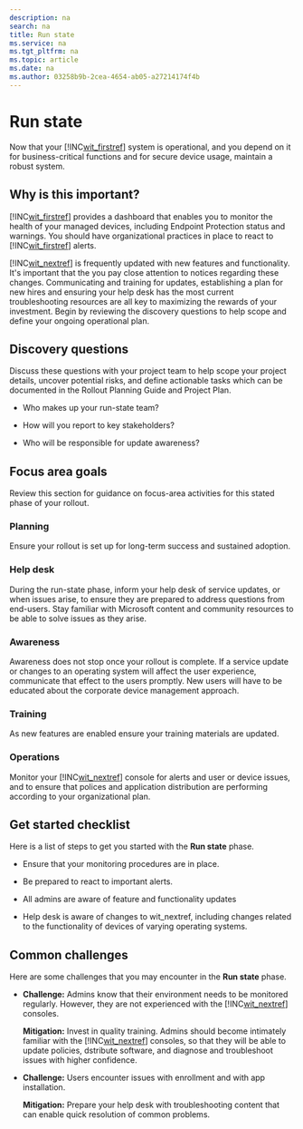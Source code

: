```yaml
---
description: na
search: na
title: Run state
ms.service: na
ms.tgt_pltfrm: na
ms.topic: article
ms.date: na
ms.author: 03258b9b-2cea-4654-ab05-a27214174f4b
---
```

# Run state
Now that your [!INC[wit_firstref](../Token/wit_firstref_md.md)] system is operational, and you depend on it for business-critical functions and for secure device usage, maintain a robust system.

## Why is this important?
[!INC[wit_firstref](../Token/wit_firstref_md.md)] provides a dashboard that enables you to monitor the health of your managed devices, including Endpoint Protection status and warnings. You should have organizational practices in place to react to [!INC[wit_firstref](../Token/wit_firstref_md.md)] alerts.

[!INC[wit_nextref](../Token/wit_nextref_md.md)] is frequently updated with new features and functionality. It's important that the you pay close attention to notices regarding these changes.
Communicating and training for updates, establishing a plan for new hires and ensuring your help desk has the most current troubleshooting resources are all key to maximizing the rewards of your investment.
Begin by reviewing the discovery questions to help scope and define your ongoing operational plan.

## Discovery questions
Discuss these questions with your project team to help scope your project details, uncover potential risks, and define actionable tasks which can be documented in the  Rollout Planning Guide and Project Plan.

- Who makes up your  run-state team?

- How will you report to key stakeholders?

- Who will be responsible for update awareness?

## Focus area goals
Review this section for guidance on focus-area activities for this stated phase of your rollout.

### Planning
Ensure your rollout is set up for long-term success and sustained adoption.

### Help desk
During the run-state phase, inform your help desk of service updates, or  when issues arise, to ensure they are prepared to address questions from end-users. Stay familiar with Microsoft content and community resources to be able to solve issues as they arise.

### Awareness
Awareness does not stop once your rollout is complete. If a service update or changes to an operating system will affect the user experience, communicate that effect to the users promptly. New users will have to be educated about the corporate device management approach.

### Training
As new features are enabled ensure your training materials are updated.

### Operations
Monitor your [!INC[wit_nextref](../Token/wit_nextref_md.md)] console for alerts and user or device issues, and to ensure that polices and application distribution are performing according to your organizational plan.

## Get started checklist
Here is a list of steps to get you started with the **Run state** phase.

- Ensure that your monitoring procedures are in place.

- Be prepared to react to important alerts.

- All admins are aware of feature and functionality updates

- Help desk is aware of changes to wit_nextref, including changes related to the functionality of devices of varying operating systems.

## Common challenges
Here are some  challenges that you may encounter in the **Run state** phase.

- **Challenge:** Admins know that their environment needs to be monitored regularly. However, they are not experienced with the [!INC[wit_nextref](../Token/wit_nextref_md.md)] consoles.

   **Mitigation:** Invest in quality training. Admins should become intimately familiar with the [!INC[wit_nextref](../Token/wit_nextref_md.md)] consoles, so that they will be able to update policies, dstribute software, and diagnose and troubleshoot issues with higher confidence.

- **Challenge:** Users encounter issues with enrollment and with app installation.

   **Mitigation:** Prepare your help desk with troubleshooting content that can enable quick resolution of common problems.

